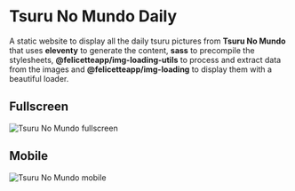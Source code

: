 # Tsuru No Mundo Daily

A static website to display all the daily tsuru pictures from **Tsuru No Mundo** that uses **eleventy** to generate the content, **sass** to precompile the stylesheets, **@felicetteapp/img-loading-utils** to process and extract data from the images and **@felicetteapp/img-loading** to display them with a beautiful loader.

## Fullscreen

![Tsuru No Mundo fullscreen](./full.gif)

## Mobile

![Tsuru No Mundo mobile](./mob.gif)
